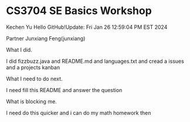 # CS3704 SE Basics Workshop
Kechen Yu
Hello GitHub!Update: Fri Jan 26 12:59:04 PM EST 2024

Partner Junxiang Feng(junxiang)

What I did.

I did fizzbuzz.java and README.md and languages.txt and cread a issues and a projects kanban


What I need to do next.

I need fill this README and answer the question

What is blocking me.

I need do this quicker and i can do my math homework then
